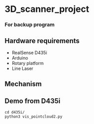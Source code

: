 # 3D_scanner_project
### For backup program

## Hardware requirements
* RealSense D435i
* Arduino
* Rotary platform
* Line Laser

## Mechanism
## Demo from D435i
```
cd d435i/
python3 vis_pointcloud2.py
```
